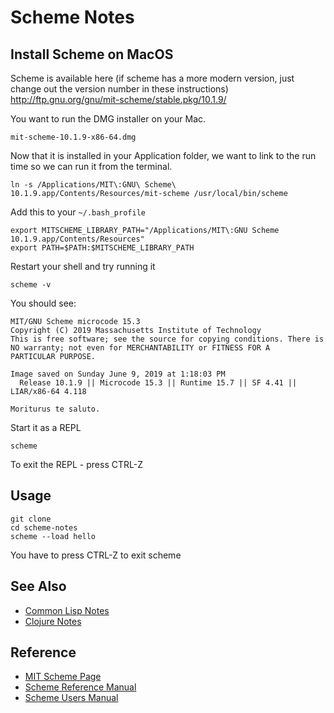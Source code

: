 # Scheme Notes

## Install Scheme on MacOS

Scheme is available here (if scheme has a more modern version, just change out the version number in these instructions)
http://ftp.gnu.org/gnu/mit-scheme/stable.pkg/10.1.9/

You want to run the DMG installer on your Mac.
```
mit-scheme-10.1.9-x86-64.dmg
```

Now that it is installed in your Application folder, we want to link to the run time so we can run it from the terminal.
```
ln -s /Applications/MIT\:GNU\ Scheme\ 10.1.9.app/Contents/Resources/mit-scheme /usr/local/bin/scheme
```

Add this to your ```~/.bash_profile```
```
export MITSCHEME_LIBRARY_PATH="/Applications/MIT\:GNU Scheme 10.1.9.app/Contents/Resources"
export PATH=$PATH:$MITSCHEME_LIBRARY_PATH
```

Restart your shell and try running it
```
scheme -v
```

You should see:
```
MIT/GNU Scheme microcode 15.3
Copyright (C) 2019 Massachusetts Institute of Technology
This is free software; see the source for copying conditions. There is NO warranty; not even for MERCHANTABILITY or FITNESS FOR A
PARTICULAR PURPOSE.

Image saved on Sunday June 9, 2019 at 1:18:03 PM
  Release 10.1.9 || Microcode 15.3 || Runtime 15.7 || SF 4.41 || LIAR/x86-64 4.118

Moriturus te saluto.
```

Start it as a REPL
```
scheme
```
To exit the REPL - press CTRL-Z

## Usage
```
git clone
cd scheme-notes
scheme --load hello
```

You have to press CTRL-Z to exit scheme

## See Also

* [Common Lisp Notes](https://github.com/geocolumbus/clisp-notes)
* [Clojure Notes](https://github.com/geocolumbus/clojure-notes)

## Reference

* [MIT Scheme Page](https://www.gnu.org/software/mit-scheme/)
* [Scheme Reference Manual](https://www.gnu.org/software/mit-scheme/documentation/mit-scheme-ref/index.html)
* [Scheme Users Manual](https://www.gnu.org/software/mit-scheme/documentation/mit-scheme-user/index.html)
